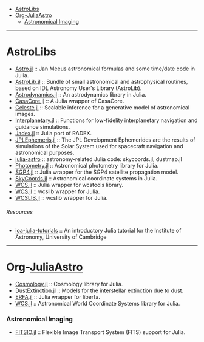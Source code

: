 + [AstroLibs](#astrolibs)
+ [Org-JuliaAstro](#org-juliaastro)
   + [Astronomical Imaging](#astronomicalimaging)
 
----

# AstroLibs
+ [Astro.jl](https://github.com/cormullion/Astro.jl) :: Jan Meeus astronomical formulas and some time/date code in Julia.
+ [AstroLib.jl](https://github.com/JuliaAstro/AstroLib.jl) :: Bundle of small
  astronomical and astrophysical routines, based on IDL Astronomy User's Library
  (AstroLib).
+ [Astrodynamics.jl](https://github.com/helgee/Astrodynamics.jl) :: An astrodynamics library in Julia.
+ [CasaCore.jl](https://github.com/mweastwood/CasaCore.jl) :: A Julia wrapper of CasaCore.
+ [Celeste.jl](https://github.com/jeff-regier/Celeste.jl) :: Scalable inference for a generative model of astronomical images. 
+ [Interplanetary.jl](https://github.com/crbinz/Interplanetary.jl) :: Functions for low-fidelity interplanetary navigation and guidance simulations.
+ [Jadex.jl](https://github.com/autocorr/Jadex.jl) :: Julia port of RADEX.
+ [JPLEphemeris.jl](https://github.com/helgee/JPLEphemeris.jl) :: The JPL Development Ephemerides are the results of simulations of the Solar System used for spacecraft navigation and astronomical purposes.
+ [julia-astro](https://github.com/kbarbary/julia-astro) :: astronomy-related Julia code: skycoords.jl, dustmap.jl
+ [Photometry.jl](https://github.com/kbarbary/Photometry.jl) :: Astronomical photometry library for Julia.
+ [SGP4.jl](https://github.com/crbinz/SGP4.jl) :: Julia wrapper for the SGP4 satellite propagation model.
+ [SkyCoords.jl](https://github.com/kbarbary/SkyCoords.jl) :: Astronomical coordinate systems in Julia.
+ [WCS.jl](https://github.com/kbarbary/WCS.jl) :: Julia wrapper for wcstools library.
+ [WCS.jl](https://github.com/nolta/WCS.jl) :: wcslib wrapper for Julia.
+ [WCSLIB.jl](https://github.com/nolta/WCSLIB.jl) :: wcslib wrapper for Julia.

###### Resources
+ [ioa-julia-tutorials](https://github.com/swt30/ioa-julia-tutorials) :: An introductory Julia tutorial for the Institute of Astronomy, University of Cambridge 

----

# Org-[JuliaAstro](https://JuliaAstro.github.io)
+ [Cosmology.jl](https://github.com/JuliaAstro/Cosmology.jl) :: Cosmology library for Julia.
+ [DustExtinction.jl](https://github.com/JuliaAstro/DustExtinction.jl) :: Models for the interstellar extinction due to dust.
+ [ERFA.jl](https://github.com/JuliaAstro/ERFA.jl) :: Julia wrapper for liberfa.
+ [WCS.jl](https://github.com/JuliaAstro/WCS.jl) :: Astronomical World Coordinate Systems library for Julia.

### Astronomical Imaging
+ [FITSIO.jl](https://github.com/JuliaAstro/FITSIO.jl) :: Flexible Image Transport System (FITS) support for Julia.

